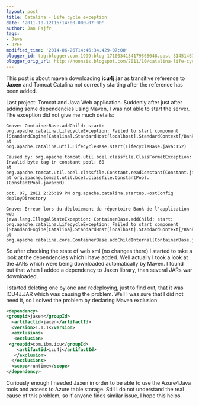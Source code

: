 ```yaml
---
layout: post
title: Catalina - Life cycle exception
date: '2011-10-12T16:14:00.000-07:00'
author: Jan Fajfr
tags:
- Java
- J2EE
modified_time: '2014-06-26T14:46:34.429-07:00'
blogger_id: tag:blogger.com,1999:blog-1710034134179566048.post-3145146715838380579
blogger_orig_url: http://hoonzis.blogspot.com/2011/10/catalina-life-cycle-exception.html
---
```

This post is about maven downloading **icu4j.jar** as transitive reference to **Jaxen** and Tomcat Catalina not correctly starting after the reference has been added.

Last project: Tomcat and Java Web application. Suddenly after just after adding some dependencies using Maven, I was not able to start the server. The exception did not give me much details:

```
Grave: ContainerBase.addChild: start:
org.apache.catalina.LifecycleException: Failed to start component [StandardEngine[Catalina].StandardHost[localhost].StandardContext[/Bank]]
at org.apache.catalina.util.LifecycleBase.start(LifecycleBase.java:152)

Caused by: org.apache.tomcat.util.bcel.classfile.ClassFormatException: Invalid byte tag in constant pool: 60
at org.apache.tomcat.util.bcel.classfile.Constant.readConstant(Constant.java:131)
at org.apache.tomcat.util.bcel.classfile.ConstantPool.(ConstantPool.java:60)

oct. 07, 2011 2:26:19 PM org.apache.catalina.startup.HostConfig deployDirectory

Grave: Erreur lors du déploiement du répertoire Bank de l'application web
java.lang.IllegalStateException: ContainerBase.addChild: start: org.apache.catalina.LifecycleException: Failed to start component [StandardEngine[Catalina].StandardHost[localhost].StandardContext[/Bank]]
at org.apache.catalina.core.ContainerBase.addChildInternal(ContainerBase.java:816)
```

So after checking the state of web.xml (no changes there) I started to take a look at the dependencies which I have added. Well actually I took a look at the JARs which were being downloaded automatically by Maven. I found out that when I added a dependency to Jaxen library, than several JARs war downloaded.

I started deleting one by one and redeploying, just to find out, that it was ICU4J.JAR which was causing the problem. Well I was sure that I did not need it, so I solved the problem by declaring Maven exclusion.

```xml
<dependency>
<groupid>jaxen</groupId>
  <artifactid>jaxen</artifactId>
  <version>1.1.1</version>
  <exclusions>
   <exclusion>
 <groupid>com.ibm.icu</groupId>
    <artifactid>icu4j</artifactId>
   </exclusion>
  </exclusions>
  <scope>runtime</scope>
</dependency>
```

Curiously enough I needed Jaxen in order to be able to use the Azure4Java tools and access to Azure table storage.
Still I do not understand the real cause of this problem, so if anyone finds similar issue, I hope this helps.
